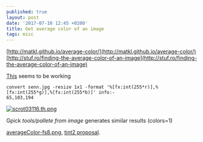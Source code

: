 ```yaml
---
published: true
layout: post
date: '2017-07-10 12:45 +0200'
title: Get average color of an image
tags: misc
---
```

[http://matkl.github.io/average-color/](http://matkl.github.io/average-color/)  
[http://stuf.ro/finding-the-average-color-of-an-image](http://stuf.ro/finding-the-average-color-of-an-image)

[This](https://raw.githubusercontent.com/brontosaurusrex/postbang/master/bin/averageColorFromImage) seems to be working

    convert senn.jpg -resize 1x1 -format '%[fx:int(255*r)],%[fx:int(255*g)],%[fx:int(255*b)]' info:-
    65,103,194
    
[![scrot03116.th.png](//cdn.scrot.moe/images/2017/07/10/scrot03116.th.png)](//cdn.scrot.moe/images/2017/07/10/scrot03116.png)
    
Gpick *tools/pallete from image* generates similar results (colors=1)

[averageColor-fs8.png]({{site.baseurl}}/media/averageColor-fs8.png), [tint2 proposal](https://forums.bunsenlabs.org/viewtopic.php?pid=55631).
